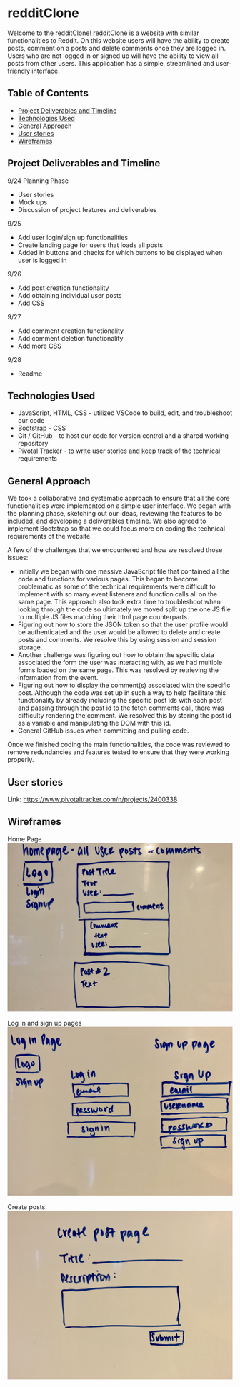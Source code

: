 # redditClone

Welcome to the redditClone! redditClone is a website with similar functionalities to Reddit. On this website users will have the ability to create posts, comment on a posts and delete comments once they are logged in. Users who are not logged in or signed up will have the ability to view all posts from other users. This application has a simple, streamlined and user-friendly interface.

## Table of Contents
* [Project Deliverables and Timeline](#project-deliverables-and-timeline)
* [Technologies Used](#general-approach)
* [General Approach](#general-approach)
* [User stories](#user-stories)
* [Wireframes](#wireframes)

## Project Deliverables and Timeline

9/24
Planning Phase
-	User stories
-	Mock ups
-	Discussion of project features and deliverables

9/25
-	Add user login/sign up functionalities
-	Create landing page for users that loads all posts 
-	Added in buttons and checks for which buttons to be displayed when user is logged in

9/26
-	Add post creation functionality 
-	Add obtaining individual user posts
-	Add CSS

9/27
-	Add comment creation functionality
-	Add comment deletion functionality
-	Add more CSS

9/28
-	Readme

## Technologies Used
-	JavaScript, HTML, CSS - utilized VSCode to build, edit, and troubleshoot our code
-	Bootstrap - CSS
-	Git / GitHub - to host our code for version control and a shared working repository
-	Pivotal Tracker - to write user stories and keep track of the technical requirements

## General Approach

We took a collaborative and systematic approach to ensure that all the core functionalities were implemented on a simple user interface. We began with the planning phase, sketching out our ideas, reviewing the features to be included, and developing a deliverables timeline. We also agreed to implement Bootstrap so that we could focus more on coding the technical requirements of the website.

A few of the challenges that we encountered and how we resolved those issues:
-	Initially we began with one massive JavaScript file that contained all the code and functions for various pages. This began to become problematic as some of the technical requirements were difficult to implement with so many event listeners and function calls all on the same page. This approach also took extra time to troubleshoot when looking through the code so ultimately we moved split up the one JS file to multiple JS files matching their html page counterparts.
-	Figuring out how to store the JSON token so that the user profile would be authenticated and the user would be allowed to delete and create posts and comments. We resolve this by using session and session storage.
-	Another challenge was figuring out how to obtain the specific data associated the form the user was interacting with, as we had multiple forms loaded on the same page. This was resolved by retrieving the information from the event.
-	Figuring out how to display the comment(s) associated with the specific post. Although the code was set up in such a way to help facilitate this functionality by already including the specific post ids with each post and passing through the post id to the fetch comments call, there was difficulty rendering the comment. We resolved this by storing the post id as a variable and manipulating the DOM with this id.
-	General GitHub issues when committing and pulling code.

Once we finished coding the main functionalities, the code was reviewed to remove redundancies and features tested to ensure that they were working properly. 

## User stories
Link:   https://www.pivotaltracker.com/n/projects/2400338

## Wireframes
Home Page
![alt text](https://github.com/stchen1012/redditClone/blob/master/image/Home%20page.jpg)

Log in and sign up pages
![alt text](https://github.com/stchen1012/redditClone/blob/master/image/Log%20in%20and%20Sign%20up.jpg)

Create posts
![alt text](https://github.com/stchen1012/redditClone/blob/master/image/Create%20Post.jpg)
